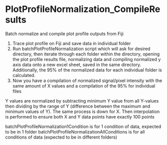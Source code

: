 # PlotProfileNormalization_CompileResults

Batch normalize and compile plot profile outputs from Fiji


1. Trace plot profile on Fiji and save data in individual folder
2. Run batchPlotProfileNormalization script which will ask for desired directory, then iterate through each folder within the directory, opening the plot profile results file, normalizing data and compiling normalized y axis data onto a new excel sheet, saved in the same directory. Additionally, the 95% of the normalized data for each individual folder is calculated.
3. Now you have a compilation of normalized signal/pixel intensity with the same amount of X values and a compilation of the 95% for individual files

Y values are normalized by subtracting minimum Y value from all Y-values then dividing by the range of Y (difference between the maximum and minimum values of Y). The same process is down for X. Then interpolation is performed to ensure both X and Y data points have exactly 100 points

batchPlotProfileNormalization1Condition is for 1 condition of data, expected to be in 1 folder
batchPlotProfileNormalizationAllConditions is for all conditions of data (expected to be in different folders)
